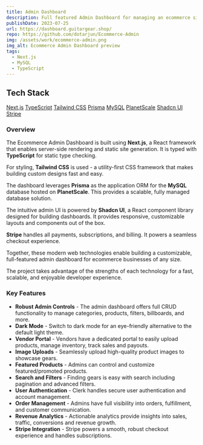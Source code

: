 ```yaml
---
title: Admin Dashboard
description: Full featured Admin Dashboard for managing an ecommerce site
publishDate: 2023-07-25
url: https://dashboard.guitargear.shop/
repo: https://github.com/dotarjun/Ecommerce-Admin
img: /assets/work/ecommerce-admin.png
img_alt: Ecommerce Admin Dashboard preview
tags:
  - Next.js
  - MySQL
  - TypeScript
---
```


## Tech Stack

<a href="https://nextjs.org/" target="_blank">Next.js</a>
<a href="https://www.typescriptlang.org/" target="_blank">TypeScript</a>
<a href="https://tailwindcss.com" target="_blank">Tailwind CSS</a>
<a href="https://prisma.io/" target="_blank">Prisma</a>
<a href="https://www.mysql.com/" target="_blank">MySQL</a>
<a href="https://planetscale.com/" target="_blank">PlanetScale</a>
<a href="https://shadcn.com/ui" target="_blank">Shadcn UI</a>
<a href="https://stripe.com" target="_blank">Stripe</a>

### Overview

The Ecommerce Admin Dashboard is built using **Next.js**, a React framework that enables server-side rendering and static site generation. It is typed with **TypeScript** for static type checking.

For styling, **Tailwind CSS** is used - a utility-first CSS framework that makes building custom designs fast and easy.

The dashboard leverages **Prisma** as the application ORM for the **MySQL** database hosted on **PlanetScale**. This provides a scalable, fully managed database solution.

The intuitive admin UI is powered by **Shadcn UI**, a React component library designed for building dashboards. It provides responsive, customizable layouts and components out of the box.

**Stripe** handles all payments, subscriptions, and billing. It powers a seamless checkout experience.

Together, these modern web technologies enable building a customizable, full-featured admin dashboard for ecommerce businesses of any size.

The project takes advantage of the strengths of each technology for a fast, scalable, and enjoyable developer experience.

### Key Features

- **Robust Admin Controls** - The admin dashboard offers full CRUD functionality to manage categories, products, filters, billboards, and more.
- **Dark Mode** - Switch to dark mode for an eye-friendly alternative to the default light theme.
- **Vendor Portal** - Vendors have a dedicated portal to easily upload products, manage inventory, track sales and payouts.
- **Image Uploads** - Seamlessly upload high-quality product images to showcase gears.
- **Featured Products** - Admins can control and customize featured/promoted products.
- **Search and Filters** - Finding gears is easy with search including pagination and advanced filters.
- **User Authentication** - Clerk handles secure user authentication and account management.
- **Order Management** - Admins have full visibility into orders, fulfillment, and customer communication.
- **Revenue Analytics** - Actionable analytics provide insights into sales, traffic, conversions and revenue growth.
- **Stripe Integration** - Stripe powers a smooth, robust checkout experience and handles subscriptions.
